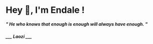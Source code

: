 <h1 title="head"> Hey 👋, I'm Endale !</h1>

**<h5><i>" He who knows that enough is enough will always have enough. "</i></h5>**

*<b>___ Laozi ___</b>*
